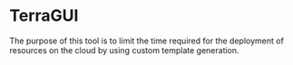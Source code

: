 # TerraGUI
The purpose of this tool is to limit the time required for the deployment of resources on the cloud by using custom template generation.
